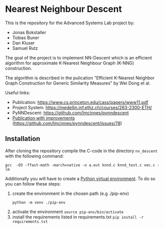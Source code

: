 # Nearest Neighbour Descent

This is the repository for the Advanced Systems Lab project by:
- Jonas Bokstaller
- Tobias Buner
- Dan Kluser
- Samuel Rutz

The goal of the project is to implement NN-Descent which is an efficient
algorithm for approximate K-Nearest Neighbour Graph (K-NNG) construction.

The algorithm is described in the pulication "Efficient K-Nearest Neighbor
Graph Construction for Generic Similarity Measures" by Wei Dong et al.

Useful links:
 - Publication: https://www.cs.princeton.edu/cass/papers/www11.pdf
 - Project System: https://medellin.inf.ethz.ch/courses/263-2300-ETH/
 - PyNNDescent: https://github.com/lmcinnes/pynndescent
 - [Publication with improvements](https://arxiv.org/pdf/1804.03032.pdf) (https://github.com/lmcinnes/pynndescent/issues/78)

## Installation

After cloning the repository compile the C-code in the directory `nn_descent` with the following command:

```
gcc  -O3 -ffast-math -march=native -o a.out knnd.c knnd_test.c vec.c -lm
```

Additionally you will have to create a [Python virtual environment](https://docs.python.org/3/tutorial/venv.html).
To do so you can follow these steps:

1. create the environment in the chosen path (e.g ./pip-env)
    ```
    python -m venv ./pip-env
    ```
2. activate the environment `source pip-env/bin/activate`
3. install the requirements listed in requirements.txt
    `pip install -r requirements.txt`